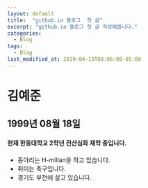 ```yaml
---
layout: default
title:  "github.io 블로그  첫 글"
excerpt: "github.io 블로그 첫 글 작성해봅니다."
categories:
  - Blog
tags:
  - Blog
last_modified_at: 2019-04-13T08:06:00-05:00
---
```

김예준
=============================
1999년 08월 18일
----------------------
#### 현재 한동대학교 2학년 전산심화 재학 중입니다.     
+ 동아리는 H-millan을 하고 있습니다.    
+ 취미는 축구입니다.    
+ 경기도 부천에 살고 있습니다.
